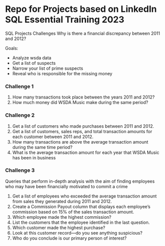 # Repo for Projects based on LinkedIn SQL Essential Training 2023
SQL Projects Challenges
Why is there a financial discrepancy between 2011 and 2012?

Goals:
* Analyze wsda data 
* Get a list of suspects
* Narrow your list of prime suspects
* Reveal who is responsible for the missing money

### Challenge 1 ###
1. How many transactions took place between the years 2011 and 2012?
2. How much money did WSDA Music make during the same period?

### Challenge 2 ###
1. Get a list of customers who made purchases between 2011 and 2012.
2. Get a list of customers, sales reps, and total transaction amounts for each customer 
between 2011 and 2012.
3. How many transactions are above the average transaction amount during the same 
time period?
4. What is the average transaction amount for each year that WSDA Music has been 
in business

### Challenge 3 ###
Queries that perform in-depth analysis with the aim of finding employees who may have been 
financially motivated to commit a crime
1. Get a list of employees who exceeded the average transaction amount from sales they 
generated during 2011 and 2012.
2. Create a Commission Payout column that displays each employee’s commission 
based on 15% of the sales transaction amount.
3. Which employee made the highest commission?
4. List the customers that the employee identified in the last question.
5. Which customer made the highest purchase?
6. Look at this customer record—do you see anything suspicious?
7. Who do you conclude is our primary person of interest?
